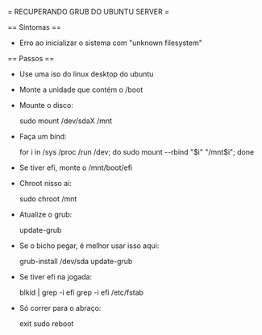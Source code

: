 = RECUPERANDO GRUB DO UBUNTU SERVER =

== Sintomas ==

* Erro ao inicializar o sistema com "unknown filesystem"

== Passos ==

* Use uma iso do linux desktop do ubuntu
* Monte a unidade que contém o /boot
* Mounte o disco:
	
	sudo mount /dev/sdaX /mnt
	
* Faça um bind:
	
	for i in /sys /proc /run /dev; do sudo mount --rbind "$i" "/mnt$i"; done
	
* Se tiver efi, monte o /mnt/boot/efi
* Chroot nisso aí:

	sudo chroot /mnt

* Atualize o grub:

	update-grub
	
* Se o bicho pegar, é melhor usar isso aqui:

	grub-install /dev/sda
	update-grub
	
* Se tiver efi na jogada:

	blkid | grep -i efi
	grep -i efi /etc/fstab
	
* Só correr para o abraço:

	exit
	sudo reboot
	
	
